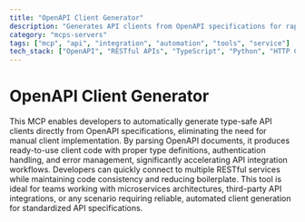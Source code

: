 ```yaml
---
title: "OpenAPI Client Generator"
description: "Generates API clients from OpenAPI specifications for rapid integration with RESTful APIs."
category: "mcps-servers"
tags: ["mcp", "api", "integration", "automation", "tools", "service"]
tech_stack: ["OpenAPI", "RESTful APIs", "TypeScript", "Python", "HTTP Clients"]
---
```


# OpenAPI Client Generator

This MCP enables developers to automatically generate type-safe API clients directly from OpenAPI specifications, eliminating the need for manual client implementation. By parsing OpenAPI documents, it produces ready-to-use client code with proper type definitions, authentication handling, and error management, significantly accelerating API integration workflows. Developers can quickly connect to multiple RESTful services while maintaining code consistency and reducing boilerplate. This tool is ideal for teams working with microservices architectures, third-party API integrations, or any scenario requiring reliable, automated client generation for standardized API specifications.
